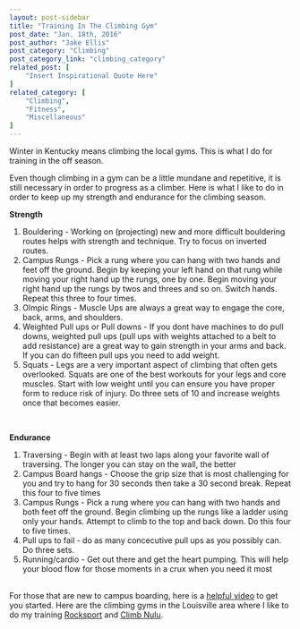 ```yaml
---
layout: post-sidebar
title: "Training In The Climbing Gym"
post_date: "Jan. 18th, 2016"
post_author: "Jake Ellis"
post_category: "Climbing"
post_category_link: "climbing_category"
related_post: [
	"Insert Inspirational Quote Here"
]
related_category: [
	"Climbing",
	"Fitness",
	"Miscellaneous"
]
---
```


Winter in Kentucky means climbing the local gyms. This is what I do for training in the off season. <!--endpreview--> 

Even though climbing in a gym can be a little mundane and repetitive, it is still necessary in order to progress as a climber. Here is what I like to do in order to keep up my strength and endurance for the climbing season.

<strong>Strength</strong>
<ol>
  <li>Bouldering - Working on (projecting) new and more difficult bouldering routes helps with strength and technique. Try to focus on inverted routes.</li>
  <li>Campus Rungs - Pick a rung where you can hang with two hands and feet off the ground. Begin by keeping your left hand on that rung while moving your right hand up the rungs, one by one. Begin moving your right hand up the rungs by twos and threes and so on. Switch hands. Repeat this three to four times.</li>
  <li>Olmpic Rings - Muscle Ups are always a great way to engage the core, back, arms, and shoulders.</li>
  <li>Weighted Pull ups or Pull downs - If you dont have machines to do pull downs, weighted pull ups (pull ups with weights attached to a belt to add resistance) are a great way to gain strength in your arms and back. If you can do fifteen pull ups you need to add weight.</li>
  <li>Squats - Legs are a very important aspect of climbing that often gets overlooked. Squats are one of the best workouts for your legs and core muscles. Start with low weight until you can ensure you have proper form to reduce risk of injury. Do three sets of 10 and increase weights once that becomes easier.</li>
</ol>
<br>

<strong>Endurance</strong>
<ol>
<li>Traversing - Begin with at least two laps along your favorite wall of traversing. The longer you can stay on the wall, the better</li>
<li>Campus Board hangs - Choose the grip size that is most challenging for you and try to hang for 30 seconds then take a 30 second break. Repeat this four to five times</li>
<li>Campus Rungs - Pick a rung where you can hang with two hands and both feet off the ground. Begin climbing up the rungs like a ladder using only your hands. Attempt to climb to the top and back down. Do this four to five times.</li>
<li>Pull ups to fail - do as many concecutive pull ups as you possibly can. Do three sets.</li>
<li>Running/cardio - Get out there and get the heart pumping. This will help your blood flow for those moments in a crux when you need it most</li>
</ol>
<br>
For those that are new to campus boarding, here is a <a href="https://www.youtube.com/watch?v=L861czXKGaI">helpful video</a> to get you started. Here are the climbing gyms in the Louisville area where I like to do my training <a href="http://www.climbrocksport.com/">Rocksport</a> and <a href="http://climbnulu.com/">Climb Nulu</a>.
